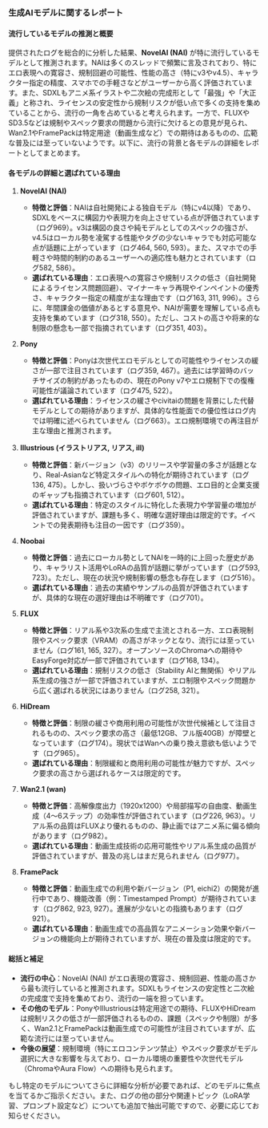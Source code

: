 ### 生成AIモデルに関するレポート

#### 流行しているモデルの推測と概要
提供されたログを総合的に分析した結果、**NovelAI (NAI)** が特に流行しているモデルとして推測されます。NAIは多くのスレッドで頻繁に言及されており、特にエロ表現への寛容さ、規制回避の可能性、性能の高さ（特にv3やv4.5）、キャラクター指定の精度、スマホでの手軽さなどがユーザーから高く評価されています。また、SDXLもアニメ系イラストや二次絵の完成形として「最強」や「大正義」と称され、ライセンスの安定性から規制リスクが低い点で多くの支持を集めていることから、流行の一角を占めていると考えられます。一方で、FLUXやSD3.5などは規制やスペック要求の問題から流行に欠けるとの意見が見られ、Wan2.1やFramePackは特定用途（動画生成など）での期待はあるものの、広範な普及には至っていないようです。以下に、流行の背景と各モデルの詳細をレポートとしてまとめます。

#### 各モデルの詳細と選ばれている理由

1. **NovelAI (NAI)**
   - **特徴と評価**：NAIは自社開発による独自モデル（特にv4以降）であり、SDXLをベースに構図力や表現力を向上させている点が評価されています（ログ969）。v3は構図の良さや純モデルとしてのスペックの強さが、v4.5はローカル勢を凌駕する性能やタグの少ないキャラでも対応可能な点が話題に上がっています（ログ464, 560, 593）。また、スマホでの手軽さや時間的制約のあるユーザーへの適応性も魅力とされています（ログ582, 586）。
   - **選ばれている理由**：エロ表現への寛容さや規制リスクの低さ（自社開発によるライセンス問題回避）、マイナーキャラ再現やインペイントの優秀さ、キャラクター指定の精度が主な理由です（ログ163, 311, 996）。さらに、年間課金の価値があるとする意見や、NAIが需要を理解している点も支持を集めています（ログ318, 550）。ただし、コストの高さや将来的な制限の懸念も一部で指摘されています（ログ351, 403）。

2. **Pony**
   - **特徴と評価**：Ponyは次世代エロモデルとしての可能性やライセンスの緩さが一部で注目されています（ログ359, 467）。過去には学習時のバッチサイズの制約があったものの、現在のPony v7やエロ規制下での復権可能性が議論されています（ログ475, 522）。
   - **選ばれている理由**：ライセンスの緩さやcivitaiの問題を背景にした代替モデルとしての期待がありますが、具体的な性能面での優位性はログ内では明確に述べられていません（ログ663）。エロ規制環境での再注目が主な理由と推測されます。

3. **Illustrious (イラストリアス, リアス, ill)**
   - **特徴と評価**：新バージョン（v3）のリリースや学習量の多さが話題となり、Real-Asianなど特定スタイルへの特化が期待されています（ログ136, 475）。しかし、扱いづらさやボケボケの問題、エロ目的と企業支援のギャップも指摘されています（ログ601, 512）。
   - **選ばれている理由**：特定のスタイルに特化した表現力や学習量の増加が評価されていますが、課題も多く、明確な選好理由は限定的です。イベントでの発表期待も注目の一因です（ログ359）。

4. **Noobai**
   - **特徴と評価**：過去にローカル勢としてNAIを一時的に上回った歴史があり、キャラリスト活用やLoRAの品質が話題に挙がっています（ログ593, 723）。ただし、現在の状況や規制影響の懸念も存在します（ログ516）。
   - **選ばれている理由**：過去の実績やサンプルの品質が評価されていますが、具体的な現在の選好理由は不明確です（ログ701）。

5. **FLUX**
   - **特徴と評価**：リアル系や3次系の生成で主流とされる一方、エロ表現制限やスペック要求（VRAM）の高さがネックとなり、流行には至っていません（ログ161, 165, 327）。オープンソースのChromaへの期待やEasyForge対応が一部で評価されています（ログ168, 134）。
   - **選ばれている理由**：規制リスクの低さ（Stability AIと無関係）やリアル系生成の強さが一部で評価されていますが、エロ制限やスペック問題から広く選ばれる状況にはありません（ログ258, 321）。

6. **HiDream**
   - **特徴と評価**：制限の緩さや商用利用の可能性が次世代候補として注目されるものの、スペック要求の高さ（最低12GB、フル版40GB）が障壁となっています（ログ174）。現状ではWanへの乗り換え意欲も低いようです（ログ965）。
   - **選ばれている理由**：制限緩和と商用利用の可能性が魅力ですが、スペック要求の高さから選ばれるケースは限定的です。

7. **Wan2.1 (wan)**
   - **特徴と評価**：高解像度出力（1920x1200）や局部描写の自由度、動画生成（4～6ステップ）の効率性が評価されています（ログ226, 963）。リアル系の品質はFLUXより優れるものの、静止画ではアニメ系に偏る傾向があります（ログ982）。
   - **選ばれている理由**：動画生成技術の応用可能性やリアル系生成の品質が評価されていますが、普及の兆しはまだ見られません（ログ977）。

8. **FramePack**
   - **特徴と評価**：動画生成での利用や新バージョン（P1, eichi2）の開発が進行中であり、機能改善（例：Timestamped Prompt）が期待されています（ログ862, 923, 927）。進展が少ないとの指摘もあります（ログ921）。
   - **選ばれている理由**：動画生成での高品質なアニメーション効果や新バージョンの機能向上が期待されていますが、現在の普及度は限定的です。

#### 総括と補足
- **流行の中心**：NovelAI (NAI) がエロ表現の寛容さ、規制回避、性能の高さから最も流行していると推測されます。SDXLもライセンスの安定性と二次絵の完成度で支持を集めており、流行の一端を担っています。
- **その他のモデル**：PonyやIllustriousは特定用途での期待、FLUXやHiDreamは規制リスクの低さが一部評価されるものの、課題（スペックや制限）が多く、Wan2.1とFramePackは動画生成での可能性が注目されていますが、広範な流行には至っていません。
- **今後の展望**：規制環境（特にエロコンテンツ禁止）やスペック要求がモデル選択に大きな影響を与えており、ローカル環境の重要性や次世代モデル（ChromaやAura Flow）への期待も見られます。

もし特定のモデルについてさらに詳細な分析が必要であれば、どのモデルに焦点を当てるかご指示ください。また、ログの他の部分や関連トピック（LoRA学習、プロンプト設定など）についても追加で抽出可能ですので、必要に応じてお知らせください。